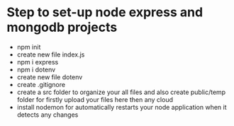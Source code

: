 #  Step to set-up node express and mongodb projects

  - npm init 
  - create new file index.js
  - npm i express
  - npm i dotenv 
  - create new file dotenv
  - create .gitignore
  - create a src folder to organize your all files 
  and also create public/temp folder for firstly upload your files here then any cloud 
  - install nodemon for automatically restarts your node application when it detects any changes 